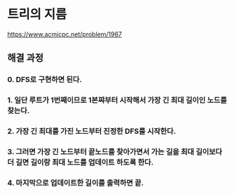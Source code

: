 # 트리의 지름
https://www.acmicpc.net/problem/1967
## 해결 과정
### 0. DFS로 구현하면 된다.
### 1. 일단 루트가 1번째이므로 1본쨔부터 시작해서 가장 긴 최대 길이인 노드를 찾는다.
### 2. 가장 긴 최대를 가진 노드부터 진정한 DFS를 시작한다.
### 3. 그러면 가장 긴 노드부터 끝노드를 찾아가면서 가는 길을 최대 길이보다 더 길면 길이랑 최대 노드를 업데이트 하도록 한다.
### 4. 마지막으로 업데이트한 길이를 출력하면 끝.
